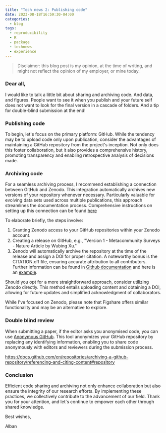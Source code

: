 ```yaml
---
title: "Tech news 2: Publishing code"
date: 2023-08-18T16:59:30-04:00
categories:
  - blog
tags:
  - reproducibility
  - R
  - package
  - technews
  - experience
---
```


> Disclaimer: this blog post is my opinion, at the time of writing, and might not reflect the opinion of my employer, or mine today.

### Dear all,

I would like to talk a little bit about sharing and archiving code. And data, and figures. People want to see it when you publish and your future self does not want to look for the final version in a cascade of folders.
And a tip for double-blind submission at the end!

### Publishing code
To begin, let's focus on the primary platform: GitHub. While the tendency may be to upload code only upon publication, consider the advantages of maintaining a GitHub repository from the project's inception. Not only does this foster collaboration, but it also provides a comprehensive history, promoting transparency and enabling retrospective analysis of decisions made.

### Archiving code
For a seamless archiving process, I recommend establishing a connection between GitHub and Zenodo. This integration automatically archives new versions of your repository whenever necessary. Particularly valuable for evolving data sets used across multiple publications, this approach streamlines the documentation process. Comprehensive instructions on setting up this connection can be found [here][gh_zenodo]

To elaborate briefly, the steps involve:
1. Granting Zenodo access to your GitHub repositories within your Zenodo account.
2. Creating a release on GitHub, e.g., "Version 1 - Metacommunity Surveys - Nature Article by Wubing Xu."
3. Zenodo will automatically archive the repository at the time of the release and assign a DOI for proper citation.
A noteworthy bonus is the CITATION.cff file, ensuring accurate attribution to all contributors. Further information can be found in [Github documentation][gh_citation] and here is an [example][metacommunity_citation].

Should you opt for a more straightforward approach, consider utilizing Zenodo directly. This method entails uploading content and obtaining a DOI, allowing for future updates and simplified acknowledgment of collaborators.

While I've focused on Zenodo, please note that Figshare offers similar functionality and may be an alternative to explore.

### Double blind review
When submitting a paper, if the editor asks you anonymised code, you can use [Anonymous GitHub][gh_anonymous]. This tool anonymizes your GitHub repository by replacing any identifying information, enabling you to share code anonymously with editors and reviewers during the submission process.

https://docs.github.com/en/repositories/archiving-a-github-repository/referencing-and-citing-content#repository

### Conclusion
Efficient code sharing and archiving not only enhance collaboration but also ensure the integrity of our research efforts. By implementing these practices, we collectively contribute to the advancement of our field. Thank you for your attention, and let's continue to empower each other through shared knowledge.

Best wishes,

Alban

[gh_zenodo]:              https://docs.github.com/en/repositories/archiving-a-github-repository/referencing-and-citing-content#repository
[gh_citation]:            https://citation-file-format.github.io/
[metacommunity_citation]: https://github.com/chase-lab/metacommunity_surveys
[gh_anonymous]:           https://anonymous.4open.science/
